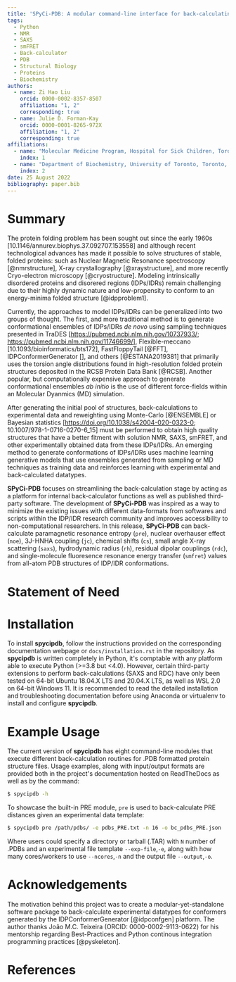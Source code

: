 ```yaml
---
title: 'SPyCi-PDB: A modular command-line interface for back-calculating experimental datatypes of protein structures.'
tags:
  - Python
  - NMR
  - SAXS
  - smFRET
  - Back-calculator
  - PDB
  - Structural Biology
  - Proteins
  - Biochemistry
authors:
  - name: Zi Hao Liu
    orcid: 0000-0002-8357-8507
    affiliation: "1, 2"
    corresponding: true
  - name: Julie D. Forman-Kay
    orcid: 0000-0001-8265-972X
    affiliation: "1, 2"
    corresponding: true
affiliations:
  - name: "Molecular Medicine Program, Hospital for Sick Children, Toronto, Ontario M5G 0A4, Canada"
    index: 1
  - name: "Department of Biochemistry, University of Toronto, Toronto, Ontario, M5S 1A8, Canada"
    index: 2
date: 25 August 2022
bibliography: paper.bib
---
```


# Summary

The protein folding problem has been sought out since the early 1960s [10.1146/annurev.biophys.37.092707.153558] and although
recent technological advances has made it possible to solve structures of stable, folded proteins: such as Nuclear Magnetic
Resonance spectroscopy [@nmrstructure], X-ray crystallography [@xraystructure], and more recently Cryo-electron microscopy 
[@cryostructure]. Modeling intrinsically disordered proteins and disorered regions (IDPs/IDRs) remain challenging due to
their highly dynamic nature and low-propensity to conform to an energy-minima folded structure [@idpproblem1].

Currently, the approaches to model IDPs/IDRs can be generalized into two groups of thought. The first, and more traditional
method is to generate conformational ensembles of IDPs/IDRs *de novo* using sampling techniques presented in TraDES [https://pubmed.ncbi.nlm.nih.gov/10737933/; https://pubmed.ncbi.nlm.nih.gov/11746699/],
Flexible-meccano [10.1093/bioinformatics/bts172], FastFloppyTail [@FFT], IDPConformerGenerator [], and others [@ESTANA2019381] that primarily uses the torsion angle distributions
found in high-resolution folded protein structures deposited in the RCSB Protein Data Bank [@RCSB]. Another popular, but computationally
expensive approach to generate conformational ensembles *ab initio* is the use of different force-fields within an Molecular Dyanmics (MD)
simulation.

After generating the initial pool of structures, back-calculations to experimental data and reweighting using Monte-Carlo [@ENSEMBLE]
or Bayesian statistics [https://doi.org/10.1038/s42004-020-0323-0; 10.1007/978-1-0716-0270-6_15] must be performed to obtain
high quality structures that have a better fitment with solution NMR, SAXS, smFRET, and other experimentally obtained data from these IDPs/IDRs.
An emerging method to generate conformations of IDPs/IDRs uses machine learning generative models that use ensembles generated 
from sampling or MD techniques as training data and reinforces learning with experimental and back-calculated datatypes.

**SPyCi-PDB** focuses on streamlining the back-calculation stage by acting as a platform for internal back-calculator functions as well as
published third-party software. The development of **SPyCi-PDB** was inspired as a way to minimize the existing issues with different
data-formats from softwares and scripts within the IDP/IDR research community and improves accessibility to non-computational researchers.
In this release, **SPyCi-PDB** can back-calculate paramagnetic resonance entropy (`pre`), nuclear overhauser effect (`noe`), 3J-HNHA coupling (`jc`),
chemical shifts (`cs`), small angle X-ray scattering (`saxs`), hydrodynamic radius (`rh`), residual dipolar couplings (`rdc`), and single-molecule 
fluoresence resonance energy transfer (`smfret`) values from all-atom PDB structures of IDP/IDR conformations.

# Statement of Need




# Installation

To install **spycipdb**, follow the instructions provided on the corresponding documentation
webpage or `docs/installation.rst` in the repository. As **spycipdb** is written completely in Python,
it's comptable with any platform able to execute Python (>=3.8 but <4.0). However, certain third-party
extensions to perform back-calculations (SAXS and RDC) have only been tested on 64-bit Ubuntu 
18.04.X LTS and 20.04.X LTS, as well as WSL 2.0 on 64-bit Windows 11. It is recommended to read the
detailed installation and troubleshooting documentation before using Anaconda or virtualenv
to install and configure **spycipdb**.

# Example Usage

The current version of **spycipdb** has eight command-line modules that execute different
back-calculation routines for .PDB formatted protein structure files. Usage examples, along
with input/output formats are provided both in the project's documentation hosted on ReadTheDocs
as well as by the command:

```bash
$ spycipdb -h
```

To showcase the built-in PRE module, `pre` is used to back-calculate PRE distances
given an experimental data template:

```bash
$ spycipdb pre /path/pdbs/ -e pdbs_PRE.txt -n 16 -o bc_pdbs_PRE.json
```

Where users could specify a directory or tarball (.TAR) with `N` number of .PDBs and an experimental file
template `--exp-file`,`-e`, along with how many cores/workers to use `--ncores`,`-n` and the output file
`--output`,`-o`.

# Acknowledgements

The motivation behind this project was to create a modular-yet-standalone software package to back-calculate
experimental datatypes for conformers generated by the IDPConformerGenerator [@idpconfgen] platform. The author
thanks João M.C. Teixeira (ORCID: 0000-0002-9113-0622) for his mentorship regarding Best-Practices and Python
continous integration programming practices [@pyskeleton].

# References